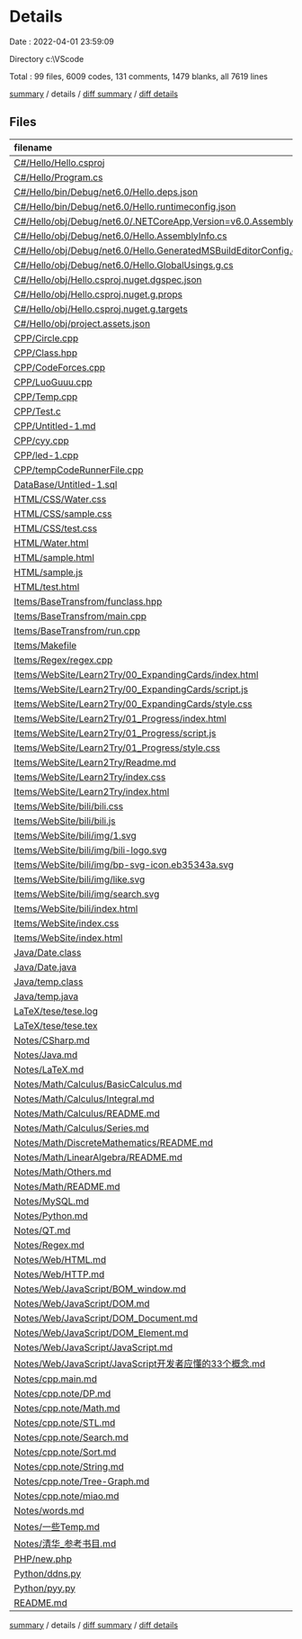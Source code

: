 # Details

Date : 2022-04-01 23:59:09

Directory c:\VScode

Total : 99 files,  6009 codes, 131 comments, 1479 blanks, all 7619 lines

[summary](results.md) / details / [diff summary](diff.md) / [diff details](diff-details.md)

## Files
| filename | language | code | comment | blank | total |
| :--- | :--- | ---: | ---: | ---: | ---: |
| [C#/Hello/Hello.csproj](/C#/Hello/Hello.csproj) | XML | 8 | 0 | 3 | 11 |
| [C#/Hello/Program.cs](/C#/Hello/Program.cs) | C# | 0 | 0 | 1 | 1 |
| [C#/Hello/bin/Debug/net6.0/Hello.deps.json](/C#/Hello/bin/Debug/net6.0/Hello.deps.json) | JSON | 23 | 0 | 0 | 23 |
| [C#/Hello/bin/Debug/net6.0/Hello.runtimeconfig.json](/C#/Hello/bin/Debug/net6.0/Hello.runtimeconfig.json) | JSON | 9 | 0 | 0 | 9 |
| [C#/Hello/obj/Debug/net6.0/.NETCoreApp,Version=v6.0.AssemblyAttributes.cs](/C#/Hello/obj/Debug/net6.0/.NETCoreApp,Version=v6.0.AssemblyAttributes.cs) | C# | 3 | 1 | 1 | 5 |
| [C#/Hello/obj/Debug/net6.0/Hello.AssemblyInfo.cs](/C#/Hello/obj/Debug/net6.0/Hello.AssemblyInfo.cs) | C# | 9 | 9 | 5 | 23 |
| [C#/Hello/obj/Debug/net6.0/Hello.GeneratedMSBuildEditorConfig.editorconfig](/C#/Hello/obj/Debug/net6.0/Hello.GeneratedMSBuildEditorConfig.editorconfig) | Properties | 10 | 1 | 0 | 11 |
| [C#/Hello/obj/Debug/net6.0/Hello.GlobalUsings.g.cs](/C#/Hello/obj/Debug/net6.0/Hello.GlobalUsings.g.cs) | C# | 7 | 1 | 1 | 9 |
| [C#/Hello/obj/Hello.csproj.nuget.dgspec.json](/C#/Hello/obj/Hello.csproj.nuget.dgspec.json) | JSON | 62 | 0 | 0 | 62 |
| [C#/Hello/obj/Hello.csproj.nuget.g.props](/C#/Hello/obj/Hello.csproj.nuget.g.props) | XML | 15 | 0 | 0 | 15 |
| [C#/Hello/obj/Hello.csproj.nuget.g.targets](/C#/Hello/obj/Hello.csproj.nuget.g.targets) | XML | 2 | 0 | 0 | 2 |
| [C#/Hello/obj/project.assets.json](/C#/Hello/obj/project.assets.json) | JSON | 67 | 0 | 0 | 67 |
| [CPP/Circle.cpp](/CPP/Circle.cpp) | C++ | 25 | 1 | 5 | 31 |
| [CPP/Class.hpp](/CPP/Class.hpp) | C++ | 31 | 23 | 7 | 61 |
| [CPP/CodeForces.cpp](/CPP/CodeForces.cpp) | C++ | 40 | 0 | 6 | 46 |
| [CPP/LuoGuuu.cpp](/CPP/LuoGuuu.cpp) | C++ | 24 | 0 | 4 | 28 |
| [CPP/Temp.cpp](/CPP/Temp.cpp) | C++ | 26 | 1 | 2 | 29 |
| [CPP/Test.c](/CPP/Test.c) | C | 11 | 0 | 1 | 12 |
| [CPP/Untitled-1.md](/CPP/Untitled-1.md) | Markdown | 10 | 0 | 3 | 13 |
| [CPP/cyy.cpp](/CPP/cyy.cpp) | C++ | 25 | 1 | 3 | 29 |
| [CPP/led-1.cpp](/CPP/led-1.cpp) | C++ | 34 | 0 | 2 | 36 |
| [CPP/tempCodeRunnerFile.cpp](/CPP/tempCodeRunnerFile.cpp) | C++ | 1 | 0 | 1 | 2 |
| [DataBase/Untitled-1.sql](/DataBase/Untitled-1.sql) | SQL | 0 | 0 | 1 | 1 |
| [HTML/CSS/Water.css](/HTML/CSS/Water.css) | CSS | 68 | 0 | 2 | 70 |
| [HTML/CSS/sample.css](/HTML/CSS/sample.css) | CSS | 196 | 18 | 16 | 230 |
| [HTML/CSS/test.css](/HTML/CSS/test.css) | CSS | 53 | 0 | 9 | 62 |
| [HTML/Water.html](/HTML/Water.html) | HTML | 26 | 0 | 3 | 29 |
| [HTML/sample.html](/HTML/sample.html) | HTML | 268 | 2 | 27 | 297 |
| [HTML/sample.js](/HTML/sample.js) | JavaScript | 0 | 0 | 1 | 1 |
| [HTML/test.html](/HTML/test.html) | HTML | 9 | 0 | 8 | 17 |
| [Items/BaseTransfrom/funclass.hpp](/Items/BaseTransfrom/funclass.hpp) | C++ | 62 | 17 | 9 | 88 |
| [Items/BaseTransfrom/main.cpp](/Items/BaseTransfrom/main.cpp) | C++ | 17 | 0 | 1 | 18 |
| [Items/BaseTransfrom/run.cpp](/Items/BaseTransfrom/run.cpp) | C++ | 0 | 0 | 1 | 1 |
| [Items/Makefile](/Items/Makefile) | Makefile | 13 | 0 | 6 | 19 |
| [Items/Regex/regex.cpp](/Items/Regex/regex.cpp) | C++ | 24 | 0 | 2 | 26 |
| [Items/WebSite/Learn2Try/00_ExpandingCards/index.html](/Items/WebSite/Learn2Try/00_ExpandingCards/index.html) | HTML | 27 | 0 | 4 | 31 |
| [Items/WebSite/Learn2Try/00_ExpandingCards/script.js](/Items/WebSite/Learn2Try/00_ExpandingCards/script.js) | JavaScript | 12 | 0 | 3 | 15 |
| [Items/WebSite/Learn2Try/00_ExpandingCards/style.css](/Items/WebSite/Learn2Try/00_ExpandingCards/style.css) | CSS | 53 | 1 | 7 | 61 |
| [Items/WebSite/Learn2Try/01_Progress/index.html](/Items/WebSite/Learn2Try/01_Progress/index.html) | HTML | 25 | 0 | 4 | 29 |
| [Items/WebSite/Learn2Try/01_Progress/script.js](/Items/WebSite/Learn2Try/01_Progress/script.js) | JavaScript | 33 | 2 | 7 | 42 |
| [Items/WebSite/Learn2Try/01_Progress/style.css](/Items/WebSite/Learn2Try/01_Progress/style.css) | CSS | 82 | 0 | 9 | 91 |
| [Items/WebSite/Learn2Try/Readme.md](/Items/WebSite/Learn2Try/Readme.md) | Markdown | 8 | 0 | 4 | 12 |
| [Items/WebSite/Learn2Try/index.css](/Items/WebSite/Learn2Try/index.css) | CSS | 63 | 0 | 8 | 71 |
| [Items/WebSite/Learn2Try/index.html](/Items/WebSite/Learn2Try/index.html) | HTML | 23 | 0 | 5 | 28 |
| [Items/WebSite/bili/bili.css](/Items/WebSite/bili/bili.css) | CSS | 473 | 37 | 58 | 568 |
| [Items/WebSite/bili/bili.js](/Items/WebSite/bili/bili.js) | JavaScript | 18 | 8 | 4 | 30 |
| [Items/WebSite/bili/img/1.svg](/Items/WebSite/bili/img/1.svg) | XML | 10 | 0 | 1 | 11 |
| [Items/WebSite/bili/img/bili-logo.svg](/Items/WebSite/bili/img/bili-logo.svg) | XML | 6 | 0 | 1 | 7 |
| [Items/WebSite/bili/img/bp-svg-icon.eb35343a.svg](/Items/WebSite/bili/img/bp-svg-icon.eb35343a.svg) | XML | 234 | 1 | 1 | 236 |
| [Items/WebSite/bili/img/like.svg](/Items/WebSite/bili/img/like.svg) | XML | 1 | 0 | 0 | 1 |
| [Items/WebSite/bili/img/search.svg](/Items/WebSite/bili/img/search.svg) | XML | 9 | 0 | 1 | 10 |
| [Items/WebSite/bili/index.html](/Items/WebSite/bili/index.html) | HTML | 257 | 2 | 11 | 270 |
| [Items/WebSite/index.css](/Items/WebSite/index.css) | CSS | 64 | 0 | 8 | 72 |
| [Items/WebSite/index.html](/Items/WebSite/index.html) | HTML | 20 | 0 | 3 | 23 |
| [Java/Date.class](/Java/Date.class) | Java | 8 | 0 | 0 | 8 |
| [Java/Date.java](/Java/Date.java) | Java | 11 | 0 | 3 | 14 |
| [Java/temp.class](/Java/temp.class) | Java | 13 | 0 | 0 | 13 |
| [Java/temp.java](/Java/temp.java) | Java | 10 | 0 | 1 | 11 |
| [LaTeX/tese/tese.log](/LaTeX/tese/tese.log) | Log | 296 | 0 | 13 | 309 |
| [LaTeX/tese/tese.tex](/LaTeX/tese/tese.tex) | LaTeX | 7 | 0 | 2 | 9 |
| [Notes/CSharp.md](/Notes/CSharp.md) | Markdown | 3 | 0 | 3 | 6 |
| [Notes/Java.md](/Notes/Java.md) | Markdown | 2 | 0 | 1 | 3 |
| [Notes/LaTeX.md](/Notes/LaTeX.md) | Markdown | 9 | 0 | 7 | 16 |
| [Notes/Math/Calculus/BasicCalculus.md](/Notes/Math/Calculus/BasicCalculus.md) | Markdown | 1 | 0 | 1 | 2 |
| [Notes/Math/Calculus/Integral.md](/Notes/Math/Calculus/Integral.md) | Markdown | 0 | 0 | 1 | 1 |
| [Notes/Math/Calculus/README.md](/Notes/Math/Calculus/README.md) | Markdown | 10 | 0 | 8 | 18 |
| [Notes/Math/Calculus/Series.md](/Notes/Math/Calculus/Series.md) | Markdown | 0 | 0 | 1 | 1 |
| [Notes/Math/DiscreteMathematics/README.md](/Notes/Math/DiscreteMathematics/README.md) | Markdown | 0 | 0 | 1 | 1 |
| [Notes/Math/LinearAlgebra/README.md](/Notes/Math/LinearAlgebra/README.md) | Markdown | 0 | 0 | 1 | 1 |
| [Notes/Math/Others.md](/Notes/Math/Others.md) | Markdown | 0 | 0 | 1 | 1 |
| [Notes/Math/README.md](/Notes/Math/README.md) | Markdown | 10 | 0 | 6 | 16 |
| [Notes/MySQL.md](/Notes/MySQL.md) | Markdown | 3 | 0 | 2 | 5 |
| [Notes/Python.md](/Notes/Python.md) | Markdown | 18 | 0 | 10 | 28 |
| [Notes/QT.md](/Notes/QT.md) | Markdown | 3 | 0 | 3 | 6 |
| [Notes/Regex.md](/Notes/Regex.md) | Markdown | 60 | 0 | 29 | 89 |
| [Notes/Web/HTML.md](/Notes/Web/HTML.md) | Markdown | 281 | 0 | 80 | 361 |
| [Notes/Web/HTTP.md](/Notes/Web/HTTP.md) | Markdown | 0 | 0 | 1 | 1 |
| [Notes/Web/JavaScript/BOM_window.md](/Notes/Web/JavaScript/BOM_window.md) | Markdown | 45 | 0 | 22 | 67 |
| [Notes/Web/JavaScript/DOM.md](/Notes/Web/JavaScript/DOM.md) | Markdown | 29 | 0 | 20 | 49 |
| [Notes/Web/JavaScript/DOM_Document.md](/Notes/Web/JavaScript/DOM_Document.md) | Markdown | 170 | 0 | 86 | 256 |
| [Notes/Web/JavaScript/DOM_Element.md](/Notes/Web/JavaScript/DOM_Element.md) | Markdown | 12 | 0 | 7 | 19 |
| [Notes/Web/JavaScript/JavaScript.md](/Notes/Web/JavaScript/JavaScript.md) | Markdown | 381 | 0 | 157 | 538 |
| [Notes/Web/JavaScript/JavaScript开发者应懂的33个概念.md](/Notes/Web/JavaScript/JavaScript%E5%BC%80%E5%8F%91%E8%80%85%E5%BA%94%E6%87%82%E7%9A%8433%E4%B8%AA%E6%A6%82%E5%BF%B5.md) | Markdown | 464 | 0 | 208 | 672 |
| [Notes/cpp.main.md](/Notes/cpp.main.md) | Markdown | 284 | 0 | 80 | 364 |
| [Notes/cpp.note/DP.md](/Notes/cpp.note/DP.md) | Markdown | 63 | 0 | 15 | 78 |
| [Notes/cpp.note/Math.md](/Notes/cpp.note/Math.md) | Markdown | 323 | 0 | 70 | 393 |
| [Notes/cpp.note/STL.md](/Notes/cpp.note/STL.md) | Markdown | 225 | 0 | 91 | 316 |
| [Notes/cpp.note/Search.md](/Notes/cpp.note/Search.md) | Markdown | 137 | 0 | 20 | 157 |
| [Notes/cpp.note/Sort.md](/Notes/cpp.note/Sort.md) | Markdown | 30 | 0 | 7 | 37 |
| [Notes/cpp.note/String.md](/Notes/cpp.note/String.md) | Markdown | 139 | 0 | 40 | 179 |
| [Notes/cpp.note/Tree-Graph.md](/Notes/cpp.note/Tree-Graph.md) | Markdown | 6 | 0 | 6 | 12 |
| [Notes/cpp.note/miao.md](/Notes/cpp.note/miao.md) | Markdown | 88 | 0 | 33 | 121 |
| [Notes/words.md](/Notes/words.md) | Markdown | 6 | 0 | 5 | 11 |
| [Notes/一些Temp.md](/Notes/%E4%B8%80%E4%BA%9BTemp.md) | Markdown | 48 | 0 | 13 | 61 |
| [Notes/清华_参考书目.md](/Notes/%E6%B8%85%E5%8D%8E_%E5%8F%82%E8%80%83%E4%B9%A6%E7%9B%AE.md) | Markdown | 130 | 0 | 122 | 252 |
| [PHP/new.php](/PHP/new.php) | PHP | 2 | 0 | 0 | 2 |
| [Python/ddns.py](/Python/ddns.py) | Python | 45 | 5 | 11 | 61 |
| [Python/pyy.py](/Python/pyy.py) | Python | 2 | 0 | 2 | 4 |
| [README.md](/README.md) | Markdown | 39 | 0 | 19 | 58 |

[summary](results.md) / details / [diff summary](diff.md) / [diff details](diff-details.md)
